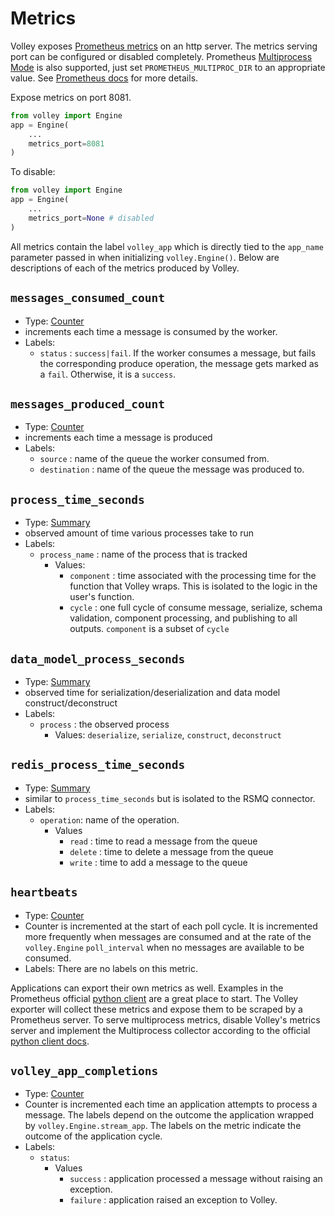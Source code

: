 # Metrics

Volley exposes [Prometheus metrics](https://prometheus.io/docs/concepts/metric_types/) on an http server. The metrics serving port can be configured or disabled completely. Prometheus [Multiprocess Mode](https://github.com/prometheus/client_python#multiprocess-mode-eg-gunicorn) is also supported, just set `PROMETHEUS_MULTIPROC_DIR` to an appropriate value. See [Prometheus docs](https://github.com/prometheus/client_python#multiprocess-mode-eg-gunicorn) for more details.

Expose metrics on port 8081.

```python
from volley import Engine
app = Engine(
    ...
    metrics_port=8081
)
```

To disable:
```python
from volley import Engine
app = Engine(
    ...
    metrics_port=None # disabled
)
```

All metrics contain the label `volley_app` which is directly tied to the `app_name` parameter passed in when initializing `volley.Engine()`. Below are descriptions of each of the metrics produced by Volley.

## `messages_consumed_count` 
- Type: [Counter](https://prometheus.io/docs/concepts/metric_types/#counter) 
- increments each time a message is consumed by the worker.
- Labels:
    - `status` : `success|fail`. If the worker consumes a message, but fails the corresponding produce operation, the message gets marked as a `fail`. Otherwise, it is a `success`.


## `messages_produced_count` 
- Type: [Counter](https://prometheus.io/docs/concepts/metric_types/#counter)
- increments each time a message is produced
- Labels:
    - `source` : name of the queue the worker consumed from.
    - `destination` : name of the queue the message was produced to.


## `process_time_seconds` 
- Type: [Summary](https://prometheus.io/docs/concepts/metric_types/#summary)
- observed amount of time various processes take to run
- Labels:
    - `process_name` : name of the process that is tracked
        - Values:
            - `component` : time associated with the processing time for the function that Volley wraps. This is isolated to the logic in the user's function.
            - `cycle` : one full cycle of consume message, serialize, schema validation, component processing, and publishing to all outputs. `component` is a subset of `cycle`

## `data_model_process_seconds`
- Type: [Summary](https://prometheus.io/docs/concepts/metric_types/#summary)
- observed time for serialization/deserialization and data model construct/deconstruct
- Labels:
    - `process` : the observed process
        - Values: `deserialize`, `serialize`, `construct`, `deconstruct` 

## `redis_process_time_seconds` 
- Type: [Summary](https://prometheus.io/docs/concepts/metric_types/#summary)
- similar to `process_time_seconds` but is isolated to the RSMQ connector.
- Labels:
    - `operation`: name of the operation.
        - Values
            - `read` : time to read a message from the queue
            - `delete` : time to delete a message from the queue
            - `write` : time to add a message to the queue

## `heartbeats`
- Type: [Counter](https://prometheus.io/docs/concepts/metric_types/#counter)
- Counter is incremented at the start of each poll cycle. It is incremented more frequently when messages are consumed and at the rate of the `volley.Engine` `poll_interval` when no messages are available to be consumed.
- Labels: There are no labels on this metric.

Applications can export their own metrics as well. Examples in the Prometheus official [python client](https://github.com/prometheus/client_python) are a great place to start. The Volley exporter will collect these metrics and expose them to be scraped by a Prometheus server. To serve multiprocess metrics, disable Volley's metrics server and implement the Multiprocess collector according to the official [python client docs](https://github.com/prometheus/client_python).


## `volley_app_completions`
- Type: [Counter](https://prometheus.io/docs/concepts/metric_types/#counter)
- Counter is incremented each time an application attempts to process a message. The labels depend on the outcome the application wrapped by `volley.Engine.stream_app`. The labels on the metric indicate the outcome of the application cycle.
- Labels:
    - `status`:
        - Values
            - `success` : application processed a message without raising an exception.
            - `failure` : application raised an exception to Volley.
